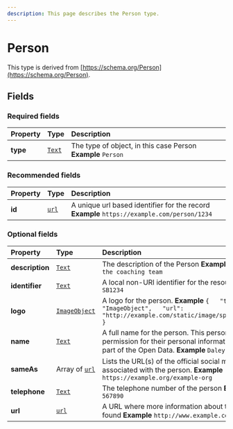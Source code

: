 ```yaml
---
description: This page describes the Person type.
---
```


# Person

This type is derived from [https://schema.org/Person](https://schema.org/Person).

## **Fields**

### **Required fields**

| Property | Type | Description |
| :--- | :--- | :--- |
| **type** |  [`Text`](https://schema.org/Text) |  The type of object, in this case Person  **Example**  `Person` |

### **Recommended fields**

| Property | Type | Description |
| :--- | :--- | :--- |
| **id** |  [`url`](https://schema.org/url) |  A unique url based identifier for the record  **Example**  `https://example.com/person/1234` |

### **Optional fields**

| Property | Type | Description |
| :--- | :--- | :--- |
| **description** |  [`Text`](https://schema.org/Text) |  The description of the Person  **Example**  `The leader of the coaching team` |
| **identifier** |  [`Text`](https://schema.org/Text) |  A local non-URI identifier for the resource  **Example**  `SB1234` |
| **logo** |  [`ImageObject`](https://docs.openactive.io/model/types/imageobject) |  A logo for the person.  **Example**  `{   "type": "ImageObject",   "url": "http://example.com/static/image/speedball_large.jpg" }` |
| **name** |  [`Text`](https://schema.org/Text) |  A full name for the person.  This person must give direct permission for their personal information to be shared as part of the Open Data.  **Example**  `Daley Thompson` |
| **sameAs** |  Array of [`url`](https://github.com/openactive/developer-documentation/tree/5879022a21960a4d21f701584717e4865dc1336e/model/types/ArrayOf/README.md#https://schema.org/url) |  Lists the URL\(s\) of the official social media profile pages associated with the person.  **Example**  `https://example.org/example-org` |
| **telephone** |  [`Text`](https://schema.org/Text) |  The telephone number of the person  **Example**  `01234 567890` |
| **url** |  [`url`](https://schema.org/url) |  A URL where more information about the person may be found  **Example**  `http://www.example.com/` |

